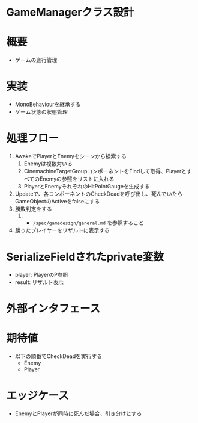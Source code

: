 # GameManagerクラス設計

# 概要
- ゲームの進行管理


# 実装
- MonoBehaviourを継承する
- ゲーム状態の状態管理


# 処理フロー
1. AwakeでPlayerとEnemyをシーンから検索する
	1. Enemyは複数対いる
	2. CinemachineTargetGroupコンポーネントをFindして取得、PlayerとすべてのEnemyの参照をリストに入れる
	3. PlayerとEnemyそれぞれのHitPointGaugeを生成する
2. Updateで、各コンポーネントのCheckDeadを呼び出し、死んでいたらGameObjectのActiveをfalseにする
3. 勝敗判定をする
	1. - ```/spec/gamedesign/general.md``` を参照すること
4. 勝ったプレイヤーをリザルトに表示する


# SerializeFieldされたprivate変数
- player: PlayerのP参照
- result: リザルト表示


# 外部インタフェース


# 期待値
- 以下の順番でCheckDeadを実行する
	- Enemy
	- Player


# エッジケース
- EnemyとPlayerが同時に死んだ場合、引き分けとする
